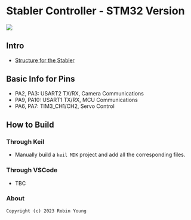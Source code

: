 # Stabler Controller - STM32 Version

![](./mmexport1688569877550.gif)

## Intro

* [Structure for the Stabler](https://github.com/SingTown/OpenMV-Pan-Tilt/tree/master/pan-tilt/stl)

## Basic Info for Pins

* PA2, PA3: USART2 TX/RX, Camera Communications
* PA9, PA10: USART1 TX/RX, MCU Communications
* PA6, PA7: TIM3_CH1/CH2, Servo Control

## How to Build

### Through Keil

* Manually build a ``keil MDK`` project and add all the corresponding files.

### Through VSCode

* TBC

### About
```
Copyright (c) 2023 Robin Young
```
